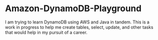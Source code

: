 # Amazon-DynamoDB-Playground
I am trying to learn DynamoDB using AWS and Java in tandem. This is a work in progress to help me create tables, select, update, and other tasks that would help in my pursuit of a career.
